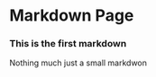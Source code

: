 # Markdown Page

### This is the first markdown
























Nothing much just a small markdwon

